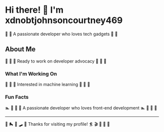 # Hi there! 👋 I'm xdnobtjohnsoncourtney469

🌈 🏑 A passionate developer who loves tech gadgets 🌈 🏑

## About Me
🎷 🎤 🎺 Ready to work on developer advocacy 🎷 🎤 🎺

### What I'm Working On
🚵 🎣 🎱 Interested in machine learning 🚵 🎣 🎱

### Fun Facts
🏊 🚵 🏸 🎣 A passionate developer who loves front-end development 🏊 🚵 🏸 🎣

---
🎯 🛼 🎯 🛹 🎸 Thanks for visiting my profile! 🏄 🎬 🥊 🎯 🎾
